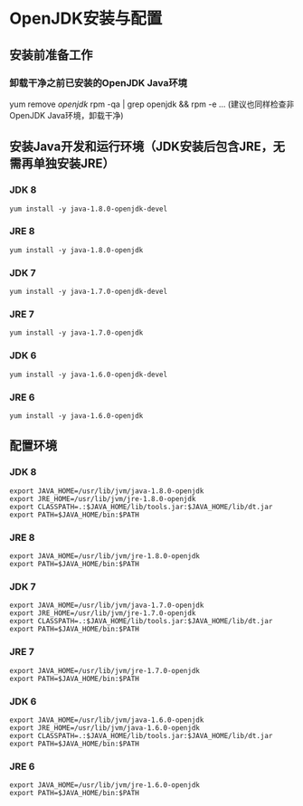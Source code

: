 
# OpenJDK安装与配置

## 安装前准备工作

### 卸载干净之前已安装的OpenJDK Java环境
yum remove *openjdk*
rpm -qa | grep openjdk && rpm -e ...
(建议也同样检查非OpenJDK Java环境，卸载干净)

## 安装Java开发和运行环境（JDK安装后包含JRE，无需再单独安装JRE）

### JDK 8
	yum install -y java-1.8.0-openjdk-devel

### JRE 8
	yum install -y java-1.8.0-openjdk

### JDK 7
	yum install -y java-1.7.0-openjdk-devel

### JRE 7
	yum install -y java-1.7.0-openjdk

### JDK 6
	yum install -y java-1.6.0-openjdk-devel

### JRE 6
	yum install -y java-1.6.0-openjdk

## 配置环境

### JDK 8
	export JAVA_HOME=/usr/lib/jvm/java-1.8.0-openjdk
	export JRE_HOME=/usr/lib/jvm/jre-1.8.0-openjdk
	export CLASSPATH=.:$JAVA_HOME/lib/tools.jar:$JAVA_HOME/lib/dt.jar
	export PATH=$JAVA_HOME/bin:$PATH

### JRE 8
	export JAVA_HOME=/usr/lib/jvm/jre-1.8.0-openjdk
	export PATH=$JAVA_HOME/bin:$PATH

### JDK 7
	export JAVA_HOME=/usr/lib/jvm/java-1.7.0-openjdk
	export JRE_HOME=/usr/lib/jvm/jre-1.7.0-openjdk
	export CLASSPATH=.:$JAVA_HOME/lib/tools.jar:$JAVA_HOME/lib/dt.jar
	export PATH=$JAVA_HOME/bin:$PATH

### JRE 7
	export JAVA_HOME=/usr/lib/jvm/jre-1.7.0-openjdk
	export PATH=$JAVA_HOME/bin:$PATH

### JDK 6
	export JAVA_HOME=/usr/lib/jvm/java-1.6.0-openjdk
	export JRE_HOME=/usr/lib/jvm/java-1.6.0-openjdk
	export CLASSPATH=.:$JAVA_HOME/lib/tools.jar:$JAVA_HOME/lib/dt.jar
	export PATH=$JAVA_HOME/bin:$PATH

### JRE 6
	export JAVA_HOME=/usr/lib/jvm/jre-1.6.0-openjdk
	export PATH=$JAVA_HOME/bin:$PATH

